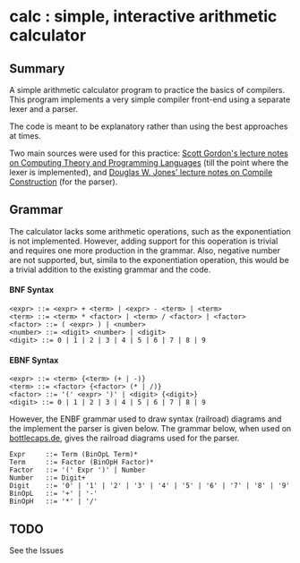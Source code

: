 # calc : simple, interactive arithmetic calculator

## Summary
A simple arithmetic calculator program to practice the basics of compilers. This program implements a very simple compiler front-end using a separate lexer and a parser.

The code is meant to be explanatory rather than using the best approaches at times.

Two main sources were used for this practice: [Scott Gordon's lecture notes on Computing Theory and Programming Languages](https://athena.ecs.csus.edu/~gordonvs/135/resources/) (till the point where the lexer is implemented), and [Douglas W. Jones' lecture notes on Compile Construction](http://homepage.divms.uiowa.edu/~jones/compiler/notes/) (for the parser).

## Grammar 
The calculator lacks some arithmetic operations, such as the exponentiation is not implemented. However, adding support for this ooperation is trivial and requires one more production in the grammar. Also, negative number are not supported, but, simila to the exponentiation operation, this would be a trivial addition to the existing grammar and the code.

#### BNF Syntax
```
<expr> ::= <expr> + <term> | <expr> - <term> | <term>
<term> ::= <term> * <factor> | <term> / <factor> | <factor>
<factor> ::= ( <expr> ) | <number>
<number> ::= <digit> <number> | <digit>
<digit> ::= 0 | 1 | 2 | 3 | 4 | 5 | 6 | 7 | 8 | 9
```

#### EBNF Syntax
```
<expr> ::= <term> {<term> (+ | -)} 
<term> ::= <factor> {<factor> (* | /)} 
<factor> ::= '(' <expr> ')' | <digit> {<digit>}
<digit> ::= 0 | 1 | 2 | 3 | 4 | 5 | 6 | 7 | 8 | 9
```

However, the ENBF grammar used to draw syntax (railroad) diagrams and the implement the parser is given below. The grammar below, when used on [bottlecaps.de](https://www.bottlecaps.de/rr/ui), gives the railroad diagrams used for the parser. 

```
Expr     ::= Term (BinOpL Term)*
Term     ::= Factor (BinOpH Factor)*
Factor   ::= '(' Expr ')' | Number
Number   ::= Digit+
Digit    ::= '0' | '1' | '2' | '3' | '4' | '5' | '6' | '7' | '8' | '9'
BinOpL   ::= '+' | '-'
BinOpH   ::= '*' | '/'
```

## TODO
See the Issues
